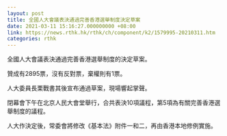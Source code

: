 ```yaml
---
layout: post
title: 全國人大會議表決通過完善香港選舉制度決定草案
date: 2021-03-11 15:16:27.000000000 +08:00
link: https://news.rthk.hk/rthk/ch/component/k2/1579995-20210311.htm
categories: rthk
---
```


全國人大會議表決通過完善香港選舉制度的決定草案。

贊成有2895票，沒有反對票，棄權則有1票。

人大委員長栗戰書其後宣布通過草案，現場響起掌聲。

閉幕會下午在北京人民大會堂舉行，合共表決10項議程，第5項為有關完善香港選舉制度的議程。

人大作決定後，常委會將修改《基本法》附件一和二，再由香港本地修例實施。
